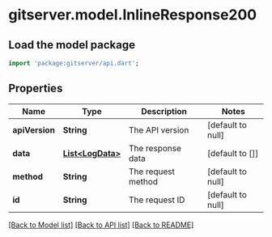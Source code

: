 # gitserver.model.InlineResponse200

## Load the model package
```dart
import 'package:gitserver/api.dart';
```

## Properties
Name | Type | Description | Notes
------------ | ------------- | ------------- | -------------
**apiVersion** | **String** | The API version | [default to null]
**data** | [**List&lt;LogData&gt;**](LogData.md) | The response data | [default to []]
**method** | **String** | The request method | [default to null]
**id** | **String** | The request ID | [default to null]

[[Back to Model list]](../README.md#documentation-for-models) [[Back to API list]](../README.md#documentation-for-api-endpoints) [[Back to README]](../README.md)


